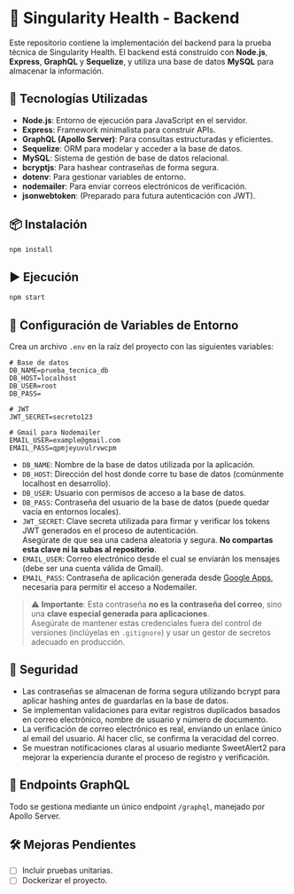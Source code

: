 # 🧠 Singularity Health - Backend

Este repositorio contiene la implementación del backend para la prueba técnica de Singularity Health. El backend está construido con **Node.js**, **Express**, **GraphQL** y **Sequelize**, y utiliza una base de datos **MySQL** para almacenar la información.

## 🚀 Tecnologías Utilizadas

- **Node.js**: Entorno de ejecución para JavaScript en el servidor.
- **Express**: Framework minimalista para construir APIs.
- **GraphQL (Apollo Server)**: Para consultas estructuradas y eficientes.
- **Sequelize**: ORM para modelar y acceder a la base de datos.
- **MySQL**: Sistema de gestión de base de datos relacional.
- **bcryptjs**: Para hashear contraseñas de forma segura.
- **dotenv**: Para gestionar variables de entorno.
- **nodemailer**: Para enviar correos electrónicos de verificación.
- **jsonwebtoken**: (Preparado para futura autenticación con JWT).

## 📦 Instalación

```bash
npm install
```

## ▶️ Ejecución

```bash
npm start
```

## 📧 Configuración de Variables de Entorno

Crea un archivo `.env` en la raíz del proyecto con las siguientes variables:

```env
# Base de datos
DB_NAME=prueba_tecnica_db
DB_HOST=localhost
DB_USER=root
DB_PASS=

# JWT
JWT_SECRET=secreto123

# Gmail para Nodemailer
EMAIL_USER=example@gmail.com
EMAIL_PASS=qpmjeyuvulrvwcpm
```

- `DB_NAME`: Nombre de la base de datos utilizada por la aplicación.
- `DB_HOST`: Dirección del host donde corre tu base de datos (comúnmente localhost en desarrollo).
- `DB_USER`: Usuario con permisos de acceso a la base de datos.
- `DB_PASS`: Contraseña del usuario de la base de datos (puede quedar vacía en entornos locales).
- `JWT_SECRET`: Clave secreta utilizada para firmar y verificar los tokens JWT generados en el proceso de autenticación.  
  Asegúrate de que sea una cadena aleatoria y segura. **No compartas esta clave ni la subas al repositorio**.
- `EMAIL_USER`: Correo electrónico desde el cual se enviarán los mensajes (debe ser una cuenta válida de Gmail).
- `EMAIL_PASS`: Contraseña de aplicación generada desde [Google Apps](https://myaccount.google.com/apppasswords), necesaria para permitir el acceso a Nodemailer.

> ⚠️ **Importante**: Esta contraseña **no es la contraseña del correo**, sino una **clave especial generada para aplicaciones**.  
> Asegúrate de mantener estas credenciales fuera del control de versiones (inclúyelas en `.gitignore`) y usar un gestor de secretos adecuado en producción.

## 🔐 Seguridad

- Las contraseñas se almacenan de forma segura utilizando bcrypt para aplicar hashing antes de guardarlas en la base de datos.
- Se implementan validaciones para evitar registros duplicados basados en correo electrónico, nombre de usuario y número de documento.
- La verificación de correo electrónico es real, enviando un enlace único al email del usuario. Al hacer clic, se confirma la veracidad del correo.
- Se muestran notificaciones claras al usuario mediante SweetAlert2 para mejorar la experiencia durante el proceso de registro y verificación.

## 📌 Endpoints GraphQL

Todo se gestiona mediante un único endpoint `/graphql`, manejado por Apollo Server.

## 🛠️ Mejoras Pendientes

- [ ] Incluir pruebas unitarias.
- [ ] Dockerizar el proyecto.